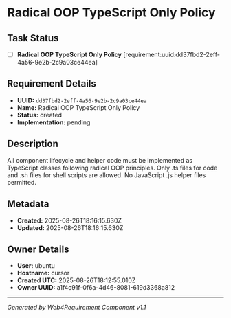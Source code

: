 # Radical OOP TypeScript Only Policy

## Task Status
- [ ] **Radical OOP TypeScript Only Policy** [requirement:uuid:dd37fbd2-2eff-4a56-9e2b-2c9a03ce44ea]

## Requirement Details

- **UUID:** `dd37fbd2-2eff-4a56-9e2b-2c9a03ce44ea`
- **Name:** Radical OOP TypeScript Only Policy
- **Status:** created
- **Implementation:** pending

## Description

All component lifecycle and helper code must be implemented as TypeScript classes following radical OOP principles. Only .ts files for code and .sh files for shell scripts are allowed. No JavaScript .js helper files permitted.

## Metadata

- **Created:** 2025-08-26T18:16:15.630Z
- **Updated:** 2025-08-26T18:16:15.630Z

## Owner Details

- **User:** ubuntu
- **Hostname:** cursor
- **Created UTC:** 2025-08-26T18:12:55.010Z
- **Owner UUID:** a1f4c91f-0f6a-4d46-8081-619d3368a812

---

*Generated by Web4Requirement Component v1.1*